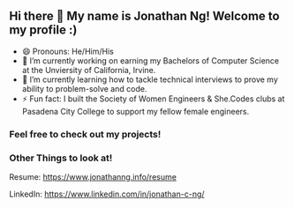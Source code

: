 ## Hi there 👋 My name is Jonathan Ng! Welcome to my profile :)

- 😄 Pronouns: He/Him/His
- 🔭 I’m currently working on earning my Bachelors of Computer Science at the Unviersity of California, Irvine.
- 🌱 I’m currently learning how to tackle technical interviews to prove my ability to problem-solve and code.
- ⚡ Fun fact: I built the Society of Women Engineers & She.Codes clubs at Pasadena City College to support my fellow female engineers.

### Feel free to check out my projects!

### Other Things to look at!

Resume: https://www.jonathanng.info/resume

LinkedIn: https://www.linkedin.com/in/jonathan-c-ng/



<!--
**JonathanCNg/JonathanCNg** is a ✨ _special_ ✨ repository because its `README.md` (this file) appears on your GitHub profile.

Here are some ideas to get you started:

- 🔭 I’m currently working on ...
- 🌱 I’m currently learning ...
- 👯 I’m looking to collaborate on ...
- 🤔 I’m looking for help with ...
- 💬 Ask me about ...
- 📫 How to reach me: ...
- 😄 Pronouns: ...
- ⚡ Fun fact: ...
-->
